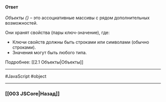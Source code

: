 #### Ответ

*Объекты {}* – это ассоциативные массивы с рядом дополнительных возможностей.

Они хранят свойства (пары ключ-значение), где:
-   Ключи свойств должны быть строками или символами (обычно строками).
-   Значения могут быть любого типа.

Подробнее: [[2.1 Объекты|Объекты]] 

___
#JavaScript #object 

___

### [[003 JSCore|Назад]]